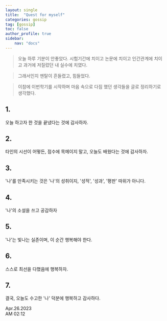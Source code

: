 ```yaml
---
layout: single
title:  "Quest for myself"
categories: gossip
tag: [gossip]
toc: false
author_profile: true
sidebar:
    nav: "docs"
---
```



> 오늘 하루 기분이 안좋았다. 시험기간에 치이고 논문에 치이고 인간관계에 치이고 과거에 저질렀던 내 실수에 치였다.<br/>


> 그래서인지 멘탈이 흔들렸고, 힘들었다.<br/>


> 이참에 이번학기를 시작하며 마음 속으로 다짐 했던 생각들을 글로 정리하기로 생각했다.<br/>

## 1.
오늘 하고자 한 것을 끝냈다는 것에 감사하자.
## 2.
타인의 시선이 어떻든, 점수에 목메이지 말고, 오늘도 배웠다는 것에 감사하자.
## 3.
'나'를 만족시키는 것은 '나'의 성취이지, '성적', '성과', '평판' 따위가 아니다.
## 4.
'나'의 소설을 쓰고 공감하자
## 5.
'나'는 빛나는 실존이며, 이 순간 행복해야 한다.
## 6.
스스로 최선을 다했음에 행복하자.
## 7.
결국, 오늘도 수고한 '나' 덕분에 행복하고 감사하다.

Apr.26.2023<br/>
AM 02:12
